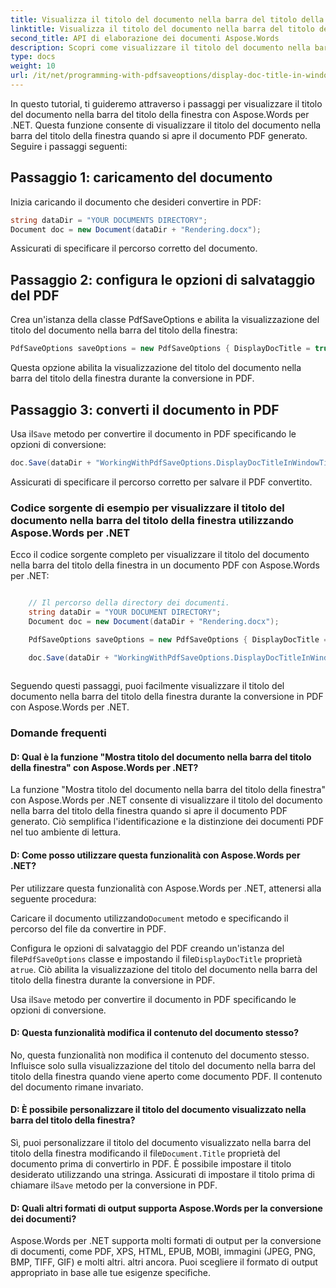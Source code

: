 ```yaml
---
title: Visualizza il titolo del documento nella barra del titolo della finestra
linktitle: Visualizza il titolo del documento nella barra del titolo della finestra
second_title: API di elaborazione dei documenti Aspose.Words
description: Scopri come visualizzare il titolo del documento nella barra del titolo della finestra durante la conversione in PDF con Aspose.Words per .NET.
type: docs
weight: 10
url: /it/net/programming-with-pdfsaveoptions/display-doc-title-in-window-titlebar/
---
```


In questo tutorial, ti guideremo attraverso i passaggi per visualizzare il titolo del documento nella barra del titolo della finestra con Aspose.Words per .NET. Questa funzione consente di visualizzare il titolo del documento nella barra del titolo della finestra quando si apre il documento PDF generato. Seguire i passaggi seguenti:

## Passaggio 1: caricamento del documento

Inizia caricando il documento che desideri convertire in PDF:

```csharp
string dataDir = "YOUR DOCUMENTS DIRECTORY";
Document doc = new Document(dataDir + "Rendering.docx");
```

Assicurati di specificare il percorso corretto del documento.

## Passaggio 2: configura le opzioni di salvataggio del PDF

Crea un'istanza della classe PdfSaveOptions e abilita la visualizzazione del titolo del documento nella barra del titolo della finestra:

```csharp
PdfSaveOptions saveOptions = new PdfSaveOptions { DisplayDocTitle = true };
```

Questa opzione abilita la visualizzazione del titolo del documento nella barra del titolo della finestra durante la conversione in PDF.

## Passaggio 3: converti il documento in PDF

 Usa il`Save` metodo per convertire il documento in PDF specificando le opzioni di conversione:

```csharp
doc.Save(dataDir + "WorkingWithPdfSaveOptions.DisplayDocTitleInWindowTitlebar.pdf", saveOptions);
```

Assicurati di specificare il percorso corretto per salvare il PDF convertito.

### Codice sorgente di esempio per visualizzare il titolo del documento nella barra del titolo della finestra utilizzando Aspose.Words per .NET

Ecco il codice sorgente completo per visualizzare il titolo del documento nella barra del titolo della finestra in un documento PDF con Aspose.Words per .NET:

```csharp

	// Il percorso della directory dei documenti.
	string dataDir = "YOUR DOCUMENT DIRECTORY";
	Document doc = new Document(dataDir + "Rendering.docx");

	PdfSaveOptions saveOptions = new PdfSaveOptions { DisplayDocTitle = true };

	doc.Save(dataDir + "WorkingWithPdfSaveOptions.DisplayDocTitleInWindowTitlebar.pdf", saveOptions);
        
```
Seguendo questi passaggi, puoi facilmente visualizzare il titolo del documento nella barra del titolo della finestra durante la conversione in PDF con Aspose.Words per .NET.

### Domande frequenti

#### D: Qual è la funzione "Mostra titolo del documento nella barra del titolo della finestra" con Aspose.Words per .NET?
La funzione "Mostra titolo del documento nella barra del titolo della finestra" con Aspose.Words per .NET consente di visualizzare il titolo del documento nella barra del titolo della finestra quando si apre il documento PDF generato. Ciò semplifica l'identificazione e la distinzione dei documenti PDF nel tuo ambiente di lettura.

#### D: Come posso utilizzare questa funzionalità con Aspose.Words per .NET?
Per utilizzare questa funzionalità con Aspose.Words per .NET, attenersi alla seguente procedura:

 Caricare il documento utilizzando`Document` metodo e specificando il percorso del file da convertire in PDF.

 Configura le opzioni di salvataggio del PDF creando un'istanza del file`PdfSaveOptions` classe e impostando il file`DisplayDocTitle` proprietà a`true`. Ciò abilita la visualizzazione del titolo del documento nella barra del titolo della finestra durante la conversione in PDF.

 Usa il`Save` metodo per convertire il documento in PDF specificando le opzioni di conversione.

#### D: Questa funzionalità modifica il contenuto del documento stesso?
No, questa funzionalità non modifica il contenuto del documento stesso. Influisce solo sulla visualizzazione del titolo del documento nella barra del titolo della finestra quando viene aperto come documento PDF. Il contenuto del documento rimane invariato.

#### D: È possibile personalizzare il titolo del documento visualizzato nella barra del titolo della finestra?
 Sì, puoi personalizzare il titolo del documento visualizzato nella barra del titolo della finestra modificando il file`Document.Title` proprietà del documento prima di convertirlo in PDF. È possibile impostare il titolo desiderato utilizzando una stringa. Assicurati di impostare il titolo prima di chiamare il`Save` metodo per la conversione in PDF.

#### D: Quali altri formati di output supporta Aspose.Words per la conversione dei documenti?
Aspose.Words per .NET supporta molti formati di output per la conversione di documenti, come PDF, XPS, HTML, EPUB, MOBI, immagini (JPEG, PNG, BMP, TIFF, GIF) e molti altri. altri ancora. Puoi scegliere il formato di output appropriato in base alle tue esigenze specifiche.